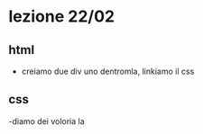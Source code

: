 # lezione 22/02
## html
- creiamo due div uno dentromla, linkiamo il css

## css
-diamo dei voloria la